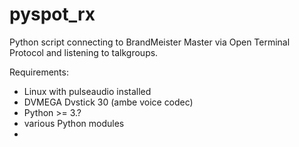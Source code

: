 # pyspot_rx
Python script connecting to BrandMeister Master via Open Terminal Protocol and listening to talkgroups.

Requirements:

* Linux with pulseaudio installed
* DVMEGA Dvstick 30 (ambe voice codec)
* Python >= 3.?
* various Python modules
* 
